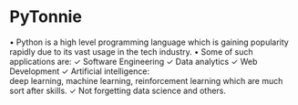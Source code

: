 # PyTonnie
• Python is a high level programming language which is gaining popularity rapidly due to its vast usage in the tech industry.
• Some of such applications are:
  ✓ Software Engineering
  ✓ Data analytics
  ✓ Web Development
  ✓ Artificial intelligence:         
     deep learning, machine    learning, reinforcement learning which are much sort after skills.
  ✓ Not forgetting data science and others.

